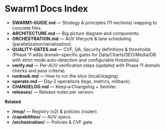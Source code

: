 # Swarm1 Docs Index

- **SWARM1-GUIDE.md** — Strategy & principles (11 sections) mapping to concrete files.
- **ARCHITECTURE.md** — Big picture diagram and components.
- **ORCHESTRATION.md** — AUV lifecycle & lane scheduling (parallelization/serialization).
- **QUALITY-GATES.md** — CVF, QA, Security definitions & thresholds (Phase 11 adds domain-specific gates for Data/Charts/SEO/Media/DB with strict mode auto-detection and configurable thresholds).
- **verify.md** — Per‑AUV verification steps (updated with Phase 11 domain checks and pass criteria).
- **runbook.md** — How to run the slice (local/staging).
- **operate.md** — Day‑2 operations (logs, metrics, rollback).
- **CHANGELOG.md** — Keep‑a‑Changelog + SemVer.
- **releases/** — Release notes per version.

**Related**

- **/mcp/** — Registry (v2) & policies (router).
- **/capabilities/** — AUV specs.
- **/orchestration/** — Policies & CVF gate.
